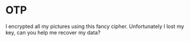 # OTP

I encrypted all my pictures using this fancy cipher.
Unfortunately I lost my key, can you help me recover my data?
